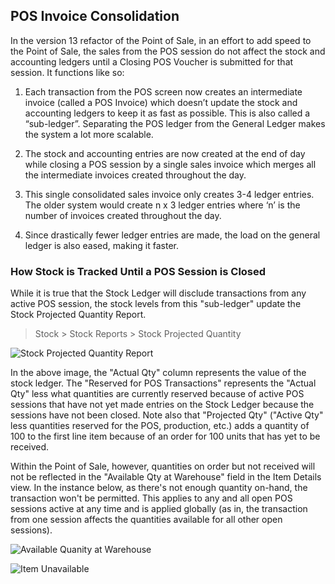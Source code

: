 ## POS Invoice Consolidation

In the version 13 refactor of the Point of Sale, in an effort to add speed to the Point of Sale, the sales from the POS session do not affect the stock and accounting ledgers until a Closing POS Voucher is submitted for that session. It functions like so:

1.  Each transaction from the POS screen now creates an intermediate invoice (called a POS Invoice) which doesn’t update the stock and accounting ledgers to keep it as fast as possible. This is also called a “sub-ledger”. Separating the POS ledger from the General Ledger makes the system a lot more scalable.
    
2.  The stock and accounting entries are now created at the end of day while closing a POS session by a single sales invoice which merges all the intermediate invoices created throughout the day.
    
3.  This single consolidated sales invoice only creates 3-4 ledger entries. The older system would create n x 3 ledger entries where ‘n’ is the number of invoices created throughout the day.
    
4.  Since drastically fewer ledger entries are made, the load on the general ledger is also eased, making it faster.
    

### How Stock is Tracked Until a POS Session is Closed

While it is true that the Stock Ledger will disclude transactions from any active POS session, the stock levels from this "sub-ledger" update the Stock Projected Quantity Report.

> Stock > Stock Reports > Stock Projected Quantity

![Stock Projected Quantity Report](https://docs.erpnext.com/files/36.png)

In the above image, the "Actual Qty" column represents the value of the stock ledger. The "Reserved for POS Transactions" represents the "Actual Qty" less what quantities are currently reserved because of active POS sessions that have not yet made entries on the Stock Ledger because the sessions have not been closed. Note also that "Projected Qty" ("Active Qty" less quantities reserved for the POS, production, etc.) adds a quantity of 100 to the first line item because of an order for 100 units that has yet to be received.

Within the Point of Sale, however, quantities on order but not received will not be reflected in the "Available Qty at Warehouse" field in the Item Details view. In the instance below, as there's not enough quantity on-hand, the transaction won't be permitted. This applies to any and all open POS sessions active at any time and is applied globally (as in, the transaction from one session affects the quantities available for all other open sessions).

![Available Quanity at Warehouse](https://docs.erpnext.com/files/37.png)

![Item Unavailable](https://docs.erpnext.com/files/38.png)